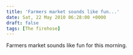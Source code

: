 ```yaml
---
title: 'Farmers market sounds like fun...'
date: Sat, 22 May 2010 06:28:00 +0000
draft: false
tags: [The firehose]
---
```


Farmers market sounds like fun for this morning.